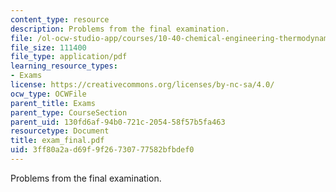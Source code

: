 ```yaml
---
content_type: resource
description: Problems from the final examination.
file: /ol-ocw-studio-app/courses/10-40-chemical-engineering-thermodynamics-fall-2003/3ff80a2ad69f9f26730777582bfbdef0_exam_final.pdf
file_size: 111400
file_type: application/pdf
learning_resource_types:
- Exams
license: https://creativecommons.org/licenses/by-nc-sa/4.0/
ocw_type: OCWFile
parent_title: Exams
parent_type: CourseSection
parent_uid: 130fd6af-94b0-721c-2054-58f57b5fa463
resourcetype: Document
title: exam_final.pdf
uid: 3ff80a2a-d69f-9f26-7307-77582bfbdef0
---
```

Problems from the final examination.